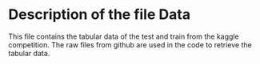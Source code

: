 # Description of the file Data

This file contains the tabular data of the test and train from the kaggle competition.
The raw files from github are used in the code to retrieve the tabular data.
